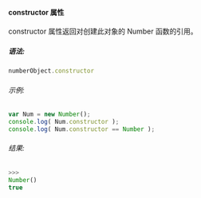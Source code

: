 #### constructor 属性

  constructor 属性返回对创建此对象的 Number 函数的引用。

##### 语法:

  ```javascript
  numberObject.constructor
  ```

###### 示例:

  ```javascript
  var Num = new Number();
  console.log( Num.constructor );
  console.log( Num.constructor == Number );
  ```

###### 结果:

  ```javascript
  >>>
  Number()
  true
  ```
